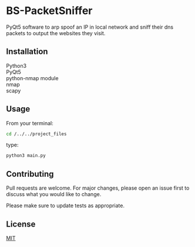 # BS-PacketSniffer

PyQt5 software to arp spoof an IP in local network and sniff their dns packets to output the websites they visit.

## Installation
Python3 \
PyQt5 \
python-nmap module \
nmap \
scapy

## Usage
From your terminal:
```bash
cd /../../project_files
```
type:
```bash
python3 main.py
```


## Contributing
Pull requests are welcome. For major changes, please open an issue first to discuss what you would like to change.

Please make sure to update tests as appropriate.

## License
[MIT](https://choosealicense.com/licenses/mit/)
